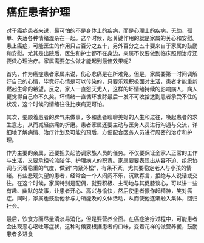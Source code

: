 # 癌症患者护理

对于癌症患者来说，最可怕的不是身体上的疾病，而是心理上的疾病，无助、孤单、失落各种情绪混杂在一起。这个时候，起关键作用的就是家属的关心和安慰。患上癌症，可能医生的作用只占百分之五十，另外百分之五十要来自于家属的鼓励和安慰。尤其是出院后，医生和护士都不在身边，亲属不仅要做到临床照顾治疗还要做心理治疗。家属需要怎么做才能起到最佳效果呢?

首先，作为癌症患者家属来说，伤心悲痛是在所难免。但是，家属要第一时间调解好自己的心情，毕竟好心情是可以传染的，只要乐观积极面对生活，患者才能重新燃起生命的希望。反之，家人一直怨天尤人，这样的坏情绪持续的影响病人，病人更觉得自己命不久矣。坏情绪一直循环发酵最后一发不可收拾达到患者承受不住的状况，这个时候的情绪往往比疾病更可怕。

其次，要顺着患者的脾气来做事，多和患者聊聊美好的人生和过往，唤起患者的求生意志，从而减轻病痛的折磨。患者家属还要主动与医务人员进行沟通与交流，详细地了解病情、治疗计划及可能的预后，方便配合医务人员进行周密的治疗和护理。

作为主要的亲属，还要担负起协调家族人员的任务。不仅要保证全家人正常的工作与生活，又要承担轮流陪伴、护理病人的职责。家属要要表现出从容不迫、组织协调与沉着稳重的气度，做到“内紧外松”，有条不紊，尤其要稳定老人与小孩的情绪。有些悲观失望的患者，经常会一个人闷闷不乐，沉默寡言，拒绝与人说话或交往。在这个时候，家属特别是配偶，就要积极、主动地与其促膝谈心，可以讲一些有趣、幽默的故事，让患者开心、高兴与愉快，然后使患者振作起精神，笑对癌症。同时，家属也鼓励他参与力所能及的文体活动，从而使他逐渐融入集体，回归社会。

最后，饮食方面尽量清淡易消化，但是要营养全面。在癌症治疗过程中，可能患者会出现恶心呕吐等症状，这种时候要根据患者的口味，变着花样的做营养餐，鼓励患者多进食
